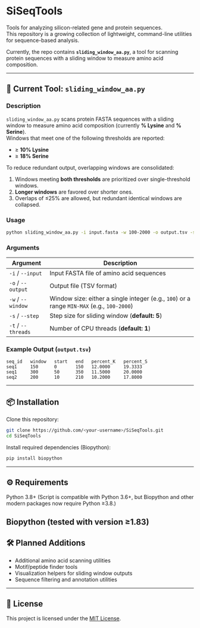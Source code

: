 # SiSeqTools

Tools for analyzing silicon-related gene and protein sequences.  
This repository is a growing collection of lightweight, command-line utilities for sequence-based analysis.  

Currently, the repo contains **`sliding_window_aa.py`**, a tool for scanning protein sequences with a sliding window to measure amino acid composition.  

---

## 🔬 Current Tool: `sliding_window_aa.py`

### Description
`sliding_window_aa.py` scans protein FASTA sequences with a sliding window to measure amino acid composition (currently **% Lysine** and **% Serine**).  
Windows that meet one of the following thresholds are reported:

- ≥ **10% Lysine**  
- ≥ **18% Serine**

To reduce redundant output, overlapping windows are consolidated:

1. Windows meeting **both thresholds** are prioritized over single-threshold windows.  
2. **Longer windows** are favored over shorter ones.  
3. Overlaps of ≤25% are allowed, but redundant identical windows are collapsed.  

### Usage
```bash
python sliding_window_aa.py -i input.fasta -w 100-2000 -o output.tsv -s 1 -t 2
````

### Arguments

| Argument           | Description                                                                                |
| ------------------ | ------------------------------------------------------------------------------------------ |
| `-i` / `--input`   | Input FASTA file of amino acid sequences                                                   |
| `-o` / `--output`  | Output file (TSV format)                                                                   |
| `-w` / `--window`  | Window size: either a single integer (e.g., `100`) or a range `MIN-MAX` (e.g., `100-2000`) |
| `-s` / `--step`    | Step size for sliding window (**default: 5**)                                              |
| `-t` / `--threads` | Number of CPU threads (**default: 1**)                                                     |

### Example Output (`output.tsv`)

```
seq_id   window   start   end   percent_K   percent_S
seq1     150      0       150   12.0000     19.3333
seq1     300      50      350   11.5000     20.0000
seq2     200      10      210   10.2000     17.8000
```

---

## 📦 Installation

Clone this repository:

```bash
git clone https://github.com/<your-username>/SiSeqTools.git
cd SiSeqTools
```

Install required dependencies (Biopython):

```bash
pip install biopython
```

---

## ⚙️ Requirements

Python 3.8+
(Script is compatible with Python 3.6+, but Biopython and other modern packages now require Python ≥3.8.)

Biopython (tested with version ≥1.83)
---

## 🛠 Planned Additions

* Additional amino acid scanning utilities
* Motif/peptide finder tools
* Visualization helpers for sliding window outputs
* Sequence filtering and annotation utilities

---

## 📄 License

This project is licensed under the [MIT License](LICENSE).
